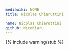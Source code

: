 ```yaml
---
mediawiki: NONE
title: Nicolas Chiaruttini

name: Nicolas Chiaruttini
github: NicoKiaru
---
```


{% include warning/stub %}

